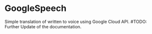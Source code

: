 # GoogleSpeech
Simple translation of written to voice using Google Cloud API. 
#TODO: Further Update of the documentation. 
